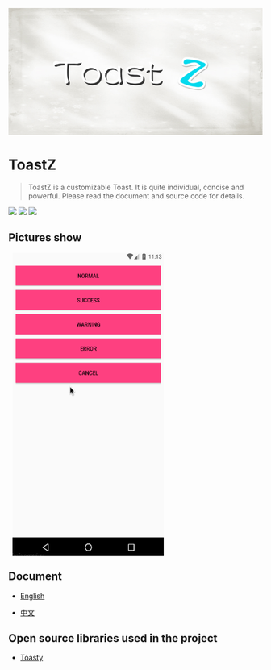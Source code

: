 
![](image/ToastZLOGO.jpg)

# ToastZ

>ToastZ is a customizable Toast. It is quite individual, concise and powerful. Please read the document and source code for details.

[![](https://img.shields.io/badge/LICENSE-Apache%20License%202.0-red.svg)](https://github.com/duyangs/ToastZ/blob/master/LICENSE)
[![](https://jitpack.io/v/duyangs/ToastZ.svg)](https://jitpack.io/#duyangs/ToastZ)
[![](https://img.shields.io/badge/About%20Me-%E6%9D%9C%E6%B4%8B-lightgrey.svg)](https://www.ximimax.cn/)

<h2>Pictures show</h2>
<div >   
<img src="image/ToastZ.gif" width = "300" height = "600" alt="ToastUtil" align=center />

</div>

<h2>Document</h2>

- [English](https://github.com/duyangs/ToastZ/wiki/English-document)

- [中文](https://github.com/duyangs/ToastZ/wiki/%E4%B8%AD%E6%96%87%E6%96%87%E6%A1%A3)

<h2>Open source libraries used in the project</h2>

- [Toasty](https://github.com/GrenderG/Toasty)
